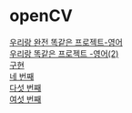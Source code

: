 # openCV 

[우리랑 완전 똑같은 프로젝트-영어](https://github.com/afikanyati/cadenCV) <br>
[우리랑 똑같은 프로젝트 -영어(2)](https://github.com/jsford/SightReader) <br>
[구현 ](https://youtu.be/mMxHpdstFMg) <br>
[네 번째](https://blog.naver.com/monkey5255/220662430284) <br>
[다섯 번째](https://youtu.be/PpTl7xxGXh4) <br>
[여섯 번째](https://d2.naver.com/helloworld/8344782) <br>
